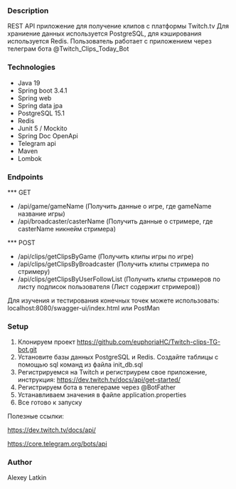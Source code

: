 ### Description

REST API приложение для получение клипов с платформы Twitch.tv Для храниение данных используется PostgreSQL, для кэширования используется Redis. Пользователь работает с приложением через телеграм бота @Twitch_Clips_Today_Bot

### Technologies

* Java 19
* Spring boot 3.4.1
* Spring web
* Spring data jpa
* PostgreSQL 15.1
* Redis
* Junit 5 / Mockito
* Spring Doc OpenApi
* Telegram api
* Maven
* Lombok

### Endpoints

*** GET

* /api/game/gameName (Получить данные о игре, где gameName название игры)
* /api/broadcaster/casterName (Получить данные о стримере, где casterName никнейм стримера)

*** POST

* /api/clips/getClipsByGame (Получить клипы игры по игре)
* /api/clips/getClipsByBroadcaster (Получить клипы стримера по стримеру)
* /api/clips/getClipsByUserFollowList (Получить клипы стримеров по листу подписок пользователя (Лист содержит стримеров))

Для изучения и тестирования конечных точек можете использовать:
localhost:8080/swagger-ui/index.html
или 
PostMan

### Setup

1. Клонируем проект https://github.com/euphoriaHC/Twitch-clips-TG-bot.git
2. Установите базы данных PostgreSQL и Redis. Создайте таблицы с помощью sql команд из файла init_db.sql
3. Регистрируемся на Twitch и регистриурем свое приложение, инструкция: https://dev.twitch.tv/docs/api/get-started/
4. Регистрируем бота в телегераме через @BotFather
5. Устанавливаем значения в файле application.properties
6. Все готово к запуску

Полезные ссылки:

https://dev.twitch.tv/docs/api/

https://core.telegram.org/bots/api

### Author

Alexey Latkin
